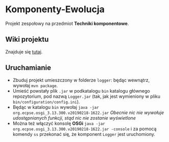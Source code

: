 # Komponenty-Ewolucja

Projekt zespołowy na przedmiot **Techniki komponentowe**.

## Wiki projektu

Znajduje się [tutaj](https://github.com/Peantab/komponenty-ewolucja/wiki).

## Uruchamianie
* Zbuduj projekt umieszczony w folderze `logger`: będąc wewnątrz, wywołaj `mvn package`.
* Umieść powstały plik `.jar` w podkatalogu `bin` katalogu głównego repozytorium, pod nazwą `Logger.jar` (tak, jak jest wymieniony w pliku `bin/configuration/config.ini`).
* Będąc w katalogu `bin` wywołaj `java -jar org.ecpse.osgi_3.13.300.v20190218-1622.jar` *Obecnie nic nie wywołuje udostępnianych funkcji, stąd nic nie zostanie wyświetlone*
* Można też włączyć konsolę **OSGi** `java -jar org.ecpse.osgi_3.13.300.v20190218-1622.jar -console` i za pomocą komendy `ss` przekonać się, że komponent `Logger` jest uruchomiony.